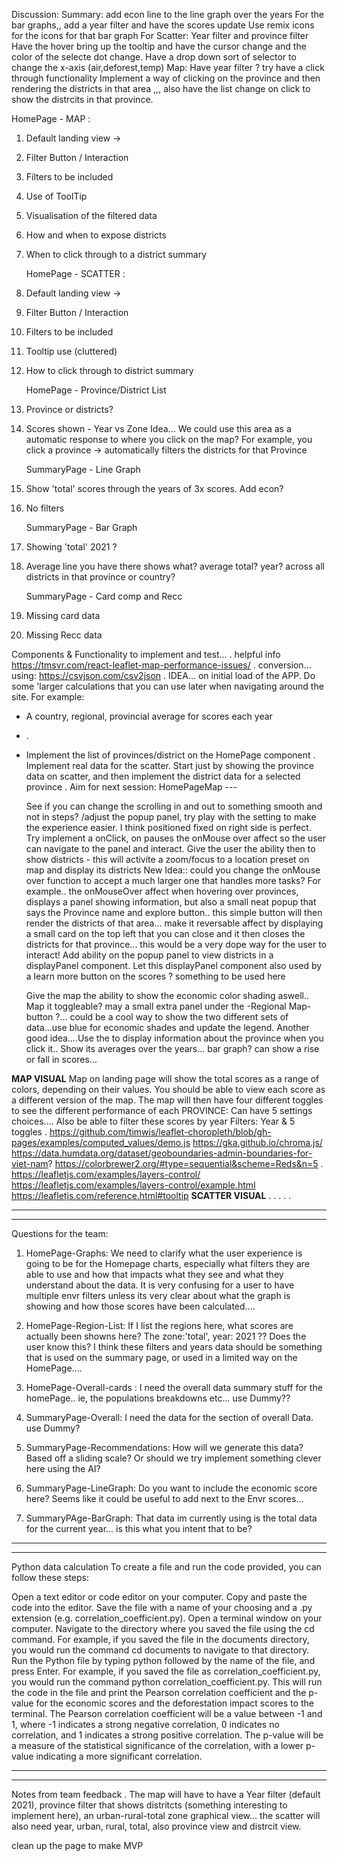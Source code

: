 Discussion:
Summary:
add econ line to the line graph over the years
For the bar graphs,, add a year filter and have the scores update
Use remix icons for the icons for that bar graph
For
Scatter:
Year filter and province filter
Have the hover bring up the tooltip and have the cursor change and the color of the selecte dot change.
Have a drop down sort of selector to change the x-axis (air,deforest,temp)
Map:
Have year filter ? try have a click through functionality
Implement a way of clicking on the province and then rendering the districts in that area ,,, also have the list change on click to show the distrcits in that province.

HomePage - MAP :

1. Default landing view ->
2. Filter Button / Interaction
3. Filters to be included
4. Use of ToolTip
5. Visualisation of the filtered data
6. How and when to expose districts
7. When to click through to a district summary

   HomePage - SCATTER :

8. Default landing view ->
9. Filter Button / Interaction
10. Filters to be included
11. Tooltip use (cluttered)
12. How to click through to district summary

    HomePage - Province/District List

13. Province or districts?
14. Scores shown - Year vs Zone
    Idea... We could use this area as a automatic response to where you click on the map? For example, you click a province -> automatically filters the districts for that Province

    SummaryPage - Line Graph

15. Show 'total' scores through the years of 3x scores. Add econ?
16. No filters

    SummaryPage - Bar Graph

17. Showing 'total' 2021 ?
18. Average line you have there shows what? average total? year? across all districts in that province or country?

    SummaryPage - Card comp and Recc

19. Missing card data
20. Missing Recc data

Components & Functionality to implement and test...
.
helpful info
https://tmsvr.com/react-leaflet-map-performance-issues/
.
conversion...
using: https://csvjson.com/csv2json
.
IDEA...
on initial load of the APP. Do some 'larger calculations that you can use later when navigating around the site.
For example:

- A country, regional, provincial average for scores each year
- .
- Implement the list of provinces/district on the HomePage component
  .
  Implement real data for the scatter. Start just by showing the province data on scatter, and then implement the district data for a selected province
  .
  Aim for next session:
  HomePageMap ---

  See if you can change the scrolling in and out to something smooth and not in steps?
  /adjust the popup panel, try play with the setting to make the experience easier. I think positioned fixed on right side is perfect. Try implement a onClick, on pauses the onMouse over affect so the user can navigate to the panel and interact. Give the user the ability then to show districts - this will activite a zoom/focus to a location preset on map and display its districts
  New Idea:: could you change the onMouse over function to accept a much larger one that handles more tasks?
  For example.. the onMouseOver affect when hovering over provinces, displays a panel showing information, but also a small neat popup that says the Province name and explore button.. this simple button will then render the districts of that area... make it reversable affect by displaying a small card on the top left that you can close and it then closes the districts for that province... this would be a very dope way for the user to interact!
  Add ability on the popup panel to view districts in a displayPanel component. Let this displayPanel component also used by a learn more button on the scores ? something to be used here

  Give the map the ability to show the economic color shading aswell.. Map it toggleable? may a small extra panel under the -Regional Map- button ?... could be a cool way to show the two different sets of data...use blue for economic shades and update the legend.
  Another good idea....Use the <BasicInfoComponent> to display information about the province when you click it.. Show its averages over the years... bar graph? can show a rise or fall in scores...

**MAP VISUAL**
Map on landing page will show the total scores as a range of colors, depending on their values. You should be able to view each score as a different version of the map.
The map will then have four different toggles to see the different performance of each PROVINCE: Can have 5 settings choices....
Also be able to filter these scores by year
Filters: Year & 5 toggles
.
https://github.com/timwis/leaflet-choropleth/blob/gh-pages/examples/computed_values/demo.js
https://gka.github.io/chroma.js/
https://data.humdata.org/dataset/geoboundaries-admin-boundaries-for-viet-nam?
https://colorbrewer2.org/#type=sequential&scheme=Reds&n=5
.
https://leafletjs.com/examples/layers-control/
https://leafletjs.com/examples/layers-control/example.html
https://leafletjs.com/reference.html#tooltip
**SCATTER VISUAL**
.
.
.
.
.

---

---

Questions for the team:

1. HomePage-Graphs: We need to clarify what the user experience is going to be for the Homepage charts, especially what filters they are able to use and how that impacts what they see and what they understand about the data. It is very confusing for a user to have multiple envr filters unless its very clear about what the graph is showing and how those scores have been calculated....

2. HomePage-Region-List: If I list the regions here, what scores are actually been showns here? The zone:'total', year: 2021 ?? Does the user know this? I think these filters and years data should be something that is used on the summary page, or used in a limited way on the HomePage....
3. HomePage-Overall-cards : I need the overall data summary stuff for the homePage.. ie, the populations breakdowns etc... use Dummy??
4. SummaryPage-Overall: I need the data for the section of overall Data. use Dummy?
5. SummaryPage-Recommendations: How will we generate this data? Based off a sliding scale? Or should we try implement something clever here using the AI?
6. SummaryPage-LineGraph: Do you want to include the economic score here? Seems like it could be useful to add next to the Envr scores...
7. SummaryPAge-BarGraph: That data im currently using is the total data for the current year... is this what you intent that to be?

---

---

Python data calculation
To create a file and run the code provided, you can follow these steps:

Open a text editor or code editor on your computer.
Copy and paste the code into the editor.
Save the file with a name of your choosing and a .py extension (e.g. correlation_coefficient.py).
Open a terminal window on your computer.
Navigate to the directory where you saved the file using the cd command. For example, if you saved the file in the documents directory, you would run the command cd documents to navigate to that directory.
Run the Python file by typing python followed by the name of the file, and press Enter. For example, if you saved the file as correlation_coefficient.py, you would run the command python correlation_coefficient.py.
This will run the code in the file and print the Pearson correlation coefficient and the p-value for the economic scores and the deforestation impact scores to the terminal. The Pearson correlation coefficient will be a value between -1 and 1, where -1 indicates a strong negative correlation, 0 indicates no correlation, and 1 indicates a strong positive correlation. The p-value will be a measure of the statistical significance of the correlation, with a lower p-value indicating a more significant correlation.

---

---

Notes from team feedback
.
The map will have to have a Year filter (default 2021), province filter that shows distritcts (something interesting to implement here), an urban-rural-total zone graphical view...
the scatter will also need year, urban, rural, total, also province view and distrcit view.

clean up the page to make MVP
